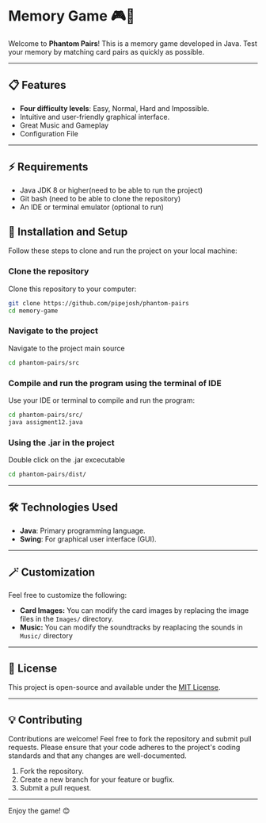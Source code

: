 # Memory Game 🎮🧠

Welcome to **Phantom Pairs**! This is a memory game developed in Java. Test your memory by matching card pairs as quickly as possible.

---

## 📋 Features

- **Four difficulty levels**: Easy, Normal, Hard and Impossible.
- Intuitive and user-friendly graphical interface.
- Great Music and Gameplay
- Configuration File 

---

## ⚡ Requirements 

- Java JDK 8 or higher(need to be able to run the project)
- Git bash (need to be able to clone the repository)
- An IDE or terminal emulator (optional to run)

## 🚀 Installation and Setup

Follow these steps to clone and run the project on your local machine:

###  Clone the repository
Clone this repository to your computer:

```bash
git clone https://github.com/pipejosh/phantom-pairs
cd memory-game
```
###   Navigate to the project
Navigate to the project main source

```bash
cd phantom-pairs/src
```

###  Compile and run the program using the terminal of IDE
Use your IDE or terminal to compile and run the program:

```bash
cd phantom-pairs/src/
java assigment12.java
```

###  Using the .jar in the project 
Double click on the .jar excecutable 
```bash
cd phantom-pairs/dist/
```
---

## 🛠 Technologies Used

- **Java**: Primary programming language.
- **Swing**: For graphical user interface (GUI).

---

## 🪄 Customization

Feel free to customize the following:

- **Card Images:** You can modify the card images by replacing the image files in the `Images/` directory.
- **Music:** You can modify the soundtracks by reaplacing the sounds in `Music/` directory

---

## 📄 License

This project is open-source and available under the [MIT License](LICENSE).

---

## 💡 Contributing

Contributions are welcome! Feel free to fork the repository and submit pull requests. Please ensure that your code adheres to the project's coding standards and that any changes are well-documented.

1. Fork the repository.
2. Create a new branch for your feature or bugfix.
3. Submit a pull request.

---

Enjoy the game! 😊
